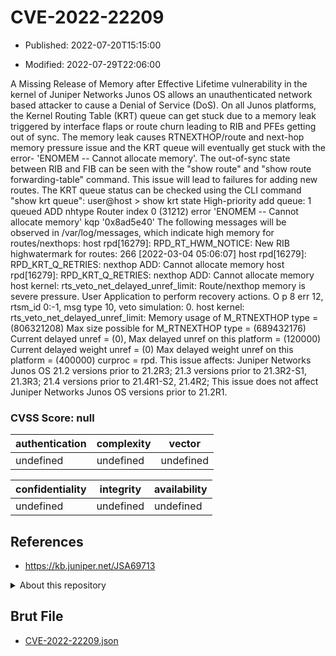 # CVE-2022-22209

- Published: 2022-07-20T15:15:00

- Modified: 2022-07-29T22:06:00

A Missing Release of Memory after Effective Lifetime vulnerability in the kernel of Juniper Networks Junos OS allows an unauthenticated network based attacker to cause a Denial of Service (DoS). On all Junos platforms, the Kernel Routing Table (KRT) queue can get stuck due to a memory leak triggered by interface flaps or route churn leading to RIB and PFEs getting out of sync. The memory leak causes RTNEXTHOP/route and next-hop memory pressure issue and the KRT queue will eventually get stuck with the error- 'ENOMEM -- Cannot allocate memory'. The out-of-sync state between RIB and FIB can be seen with the "show route" and "show route forwarding-table" command. This issue will lead to failures for adding new routes. The KRT queue status can be checked using the CLI command "show krt queue": user@host > show krt state High-priority add queue: 1 queued ADD nhtype Router index 0 (31212) error 'ENOMEM -- Cannot allocate memory' kqp '0x8ad5e40' The following messages will be observed in /var/log/messages, which indicate high memory for routes/nexthops: host rpd[16279]: RPD_RT_HWM_NOTICE: New RIB highwatermark for routes: 266 [2022-03-04 05:06:07] host rpd[16279]: RPD_KRT_Q_RETRIES: nexthop ADD: Cannot allocate memory host rpd[16279]: RPD_KRT_Q_RETRIES: nexthop ADD: Cannot allocate memory host kernel: rts_veto_net_delayed_unref_limit: Route/nexthop memory is severe pressure. User Application to perform recovery actions. O p 8 err 12, rtsm_id 0:-1, msg type 10, veto simulation: 0. host kernel: rts_veto_net_delayed_unref_limit: Memory usage of M_RTNEXTHOP type = (806321208) Max size possible for M_RTNEXTHOP type = (689432176) Current delayed unref = (0), Max delayed unref on this platform = (120000) Current delayed weight unref = (0) Max delayed weight unref on this platform = (400000) curproc = rpd. This issue affects: Juniper Networks Junos OS 21.2 versions prior to 21.2R3; 21.3 versions prior to 21.3R2-S1, 21.3R3; 21.4 versions prior to 21.4R1-S2, 21.4R2; This issue does not affect Juniper Networks Junos OS versions prior to 21.2R1.

### CVSS Score: **null**

| authentication | complexity | vector |
| --- | --- | --- |
| undefined | undefined | undefined |

| confidentiality | integrity | availability |
| --- | --- | --- |
| undefined | undefined | undefined |

## References

* https://kb.juniper.net/JSA69713

<details>
<summary>About this repository</summary> 

  This repository is part of the project [Live Hack CVE](https://github.com/Live-Hack-CVE). Main website can be found [www.live-hack.org](https://www.live-hack.org) 
  
  Made by [Sn0wAlice](https://github.com/Sn0wAlice) for the people that care about security and need to have a feed of the latest CVEs. Hope you enjoy it, don't forget to star the repo and follow me on [Twitter](https://twitter.com/Sn0wAlice) and [Github](https://github.com/Sn0wAlice). And that is my [personnal website](https://www.alice-snow.me/)

  - [Home Page](https://github.com/Live-Hack-CVE)
  - [Framework](https://github.com/Live-Hack-CVE/cve-framework)
  - [CVE database](https://github.com/Live-Hack-CVE/full_database)
  - [Changelog](https://github.com/Live-Hack-CVE/Changelog)
</details>

## Brut File

* [CVE-2022-22209.json](https://raw.githubusercontent.com/Live-Hack-CVE/full_database/main/cves/2022/CVE-2022-22209.json)

